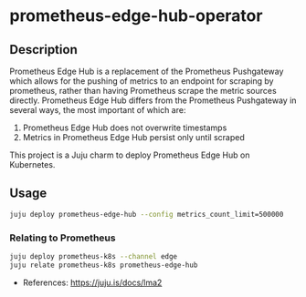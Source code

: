 # prometheus-edge-hub-operator

## Description

Prometheus Edge Hub is a replacement of the Prometheus Pushgateway which allows for the pushing of 
metrics to an endpoint for scraping by prometheus, rather than having Prometheus scrape the metric 
sources directly. Prometheus Edge Hub differs from the Prometheus Pushgateway in several ways,
the most important of which are:
1. Prometheus Edge Hub does not overwrite timestamps
2. Metrics in Prometheus Edge Hub persist only until scraped

This project is a Juju charm to deploy Prometheus Edge Hub on Kubernetes.


## Usage

```bash
juju deploy prometheus-edge-hub --config metrics_count_limit=500000
```

### Relating to Prometheus

```bash
juju deploy prometheus-k8s --channel edge
juju relate prometheus-k8s prometheus-edge-hub
```

- References: https://juju.is/docs/lma2
